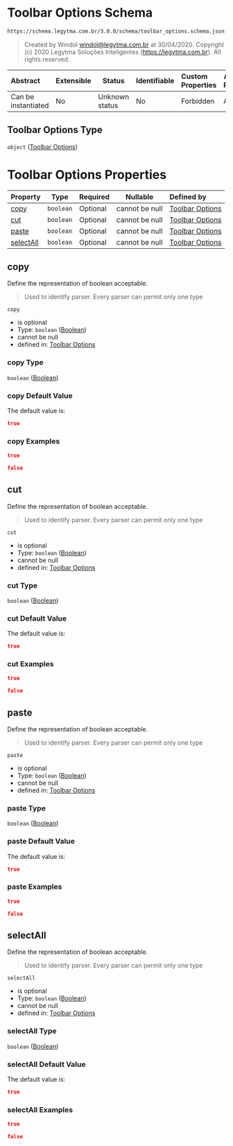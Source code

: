 # Toolbar Options Schema

```txt
https://schema.legytma.com.br/3.0.0/schema/toolbar_options.schema.json
```




> Created by Windol [windol@legytma.com.br](mailto:windol@legytma.com.br) at 30/04/2020.
> Copyright (c) 2020 Legytma Soluções Inteligentes (<https://legytma.com.br>). All rights reserved.
>

| Abstract            | Extensible | Status         | Identifiable | Custom Properties | Additional Properties | Access Restrictions | Defined In                                                                                  |
| :------------------ | ---------- | -------------- | ------------ | :---------------- | --------------------- | ------------------- | ------------------------------------------------------------------------------------------- |
| Can be instantiated | No         | Unknown status | No           | Forbidden         | Allowed               | none                | [toolbar_options.schema.json](../schema/toolbar_options.schema.json) |

## Toolbar Options Type

`object` ([Toolbar Options](toolbar_options.md))

# Toolbar Options Properties

| Property                | Type      | Required | Nullable       | Defined by                                                                                                                                              |
| :---------------------- | --------- | -------- | -------------- | :------------------------------------------------------------------------------------------------------------------------------------------------------ |
| [copy](#copy)           | `boolean` | Optional | cannot be null | [Toolbar Options](button_bar_theme_data-properties-boolean.md)      |
| [cut](#cut)             | `boolean` | Optional | cannot be null | [Toolbar Options](button_bar_theme_data-properties-boolean.md)       |
| [paste](#paste)         | `boolean` | Optional | cannot be null | [Toolbar Options](button_bar_theme_data-properties-boolean.md)     |
| [selectAll](#selectAll) | `boolean` | Optional | cannot be null | [Toolbar Options](button_bar_theme_data-properties-boolean.md) |

## copy

Define the representation of boolean acceptable.


> Used to identify parser. Every parser can permit only one type
>

`copy`

-   is optional
-   Type: `boolean` ([Boolean](button_bar_theme_data-properties-boolean.md))
-   cannot be null
-   defined in: [Toolbar Options](button_bar_theme_data-properties-boolean.md)

### copy Type

`boolean` ([Boolean](button_bar_theme_data-properties-boolean.md))

### copy Default Value

The default value is:

```json
true
```

### copy Examples

```json
true
```

```json
false
```

## cut

Define the representation of boolean acceptable.


> Used to identify parser. Every parser can permit only one type
>

`cut`

-   is optional
-   Type: `boolean` ([Boolean](button_bar_theme_data-properties-boolean.md))
-   cannot be null
-   defined in: [Toolbar Options](button_bar_theme_data-properties-boolean.md)

### cut Type

`boolean` ([Boolean](button_bar_theme_data-properties-boolean.md))

### cut Default Value

The default value is:

```json
true
```

### cut Examples

```json
true
```

```json
false
```

## paste

Define the representation of boolean acceptable.


> Used to identify parser. Every parser can permit only one type
>

`paste`

-   is optional
-   Type: `boolean` ([Boolean](button_bar_theme_data-properties-boolean.md))
-   cannot be null
-   defined in: [Toolbar Options](button_bar_theme_data-properties-boolean.md)

### paste Type

`boolean` ([Boolean](button_bar_theme_data-properties-boolean.md))

### paste Default Value

The default value is:

```json
true
```

### paste Examples

```json
true
```

```json
false
```

## selectAll

Define the representation of boolean acceptable.


> Used to identify parser. Every parser can permit only one type
>

`selectAll`

-   is optional
-   Type: `boolean` ([Boolean](button_bar_theme_data-properties-boolean.md))
-   cannot be null
-   defined in: [Toolbar Options](button_bar_theme_data-properties-boolean.md)

### selectAll Type

`boolean` ([Boolean](button_bar_theme_data-properties-boolean.md))

### selectAll Default Value

The default value is:

```json
true
```

### selectAll Examples

```json
true
```

```json
false
```
